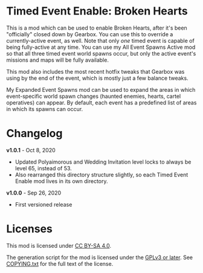 Timed Event Enable: Broken Hearts
=================================

This is a mod which can be used to enable Broken Hearts, after it's been
"officially" closed down by Gearbox.  You can use this to override a
currently-active event, as well.  Note that only *one* timed event is capable of
being fully-active at any time.  You can use my All Event Spawns Active mod so that
all three timed event world spawns occur, but only the active event's missions
and maps will be fully available.

This mod also includes the most recent hotfix tweaks that Gearbox was using by the
end of the event, which is mostly just a few balance tweaks.

My Expanded Event Spawns mod can be used to expand the areas in which event-specific
world spawn changes (haunted enemies, hearts, cartel operatives) can appear.  By
default, each event has a predefined list of areas in which its spawns can occur.

Changelog
=========

**v1.0.1** - Oct 8, 2020
 * Updated Polyaimorous and Wedding Invitation level locks to always be
   level 65, instead of 53.
 * Also rearranged this directory structure slightly, so each Timed Event Enable
   mod lives in its own directory.

**v1.0.0** - Sep 26, 2020
 * First versioned release
 
Licenses
========

This mod is licensed under [CC BY-SA 4.0](https://creativecommons.org/licenses/by-sa/4.0/).

The generation script for the mod is licensed under the
[GPLv3 or later](https://www.gnu.org/licenses/quick-guide-gplv3.html).
See [COPYING.txt](../../COPYING.txt) for the full text of the license.

